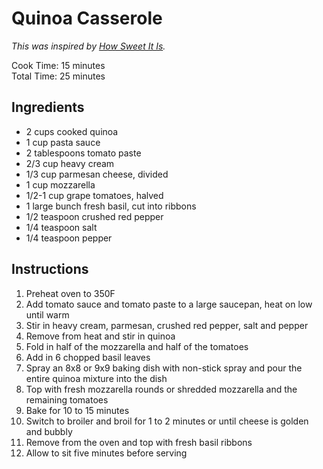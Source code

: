 # Quinoa Casserole

*This was inspired by [How Sweet It Is](http://www.howsweeteats.com/2011/05/creamy-caprese-pasta/).*

Cook Time: 15 minutes  
Total Time: 25 minutes

## Ingredients

- 2 cups cooked quinoa
- 1 cup pasta sauce
- 2 tablespoons tomato paste
- 2/3 cup heavy cream
- 1/3 cup parmesan cheese, divided
- 1 cup mozzarella
- 1/2-1 cup grape tomatoes, halved
- 1 large bunch fresh basil, cut into ribbons
- 1/2 teaspoon crushed red pepper
- 1/4 teaspoon salt
- 1/4 teaspoon pepper

## Instructions

1. Preheat oven to 350F
2. Add tomato sauce and tomato paste to a large saucepan, heat on low until warm
3. Stir in heavy cream, parmesan, crushed red pepper, salt and pepper
4. Remove from heat and stir in quinoa
5. Fold in half of the mozzarella and half of the tomatoes
6. Add in 6 chopped basil leaves
7. Spray an 8x8 or 9x9 baking dish with non-stick spray and pour the entire quinoa mixture into the dish
8. Top with fresh mozzarella rounds or shredded mozzarella and the remaining tomatoes
9. Bake for 10 to 15 minutes
10. Switch to broiler and broil for 1 to 2 minutes or until cheese is golden and bubbly
11. Remove from the oven and top with fresh basil ribbons
12. Allow to sit five minutes before serving